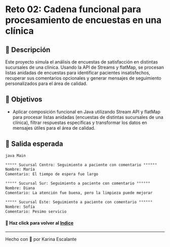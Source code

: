 # Reto 02: Cadena funcional para procesamiento de encuestas en una clínica

## 🤍 Descripción
Este proyecto simula el análisis de encuestas de satisfacción en distintas sucursales de una clínica. Usando la API de Streams y flatMap, se procesan listas anidadas de encuestas para identificar pacientes insatisfechos, recuperar sus comentarios opcionales y generar mensajes de seguimiento personalizados para el área de calidad.
## 🤍 Objetivos
- Aplicar composición funcional en Java utilizando Stream API y flatMap para procesar listas anidadas (encuestas de distintas sucursales de una clínica), filtrar respuestas específicas y transformar los datos en mensajes útiles para el área de calidad.
## 🤍 Salida esperada
```bash
java Main

°°°°° Sucursal Centro: Seguimiento a paciente con comentario °°°°°° 
Nombre: María
Comentario: El tiempo de espera fue largo

°°°°° Sucursal Sur: Seguimiento a paciente con comentario °°°°°° 
Nombre: Diana
Comentario: La atención fue buena, pero la limpieza puede mejorar

°°°°° Sucursal Este: Seguimiento a paciente con comentario °°°°°° 
Nombre: Sofía
Comentario: Pesimo servicio

```
#### 🤍 Haz click para volver al [Indice](https://github.com/KatyE0/Curso_Java_Intermedio/blob/main/README.md)

---
Hecho con 🤍 por Karina Escalante